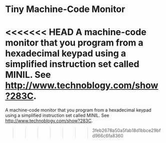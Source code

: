 # Tiny Machine-Code Monitor

<<<<<<< HEAD
A machine-code monitor that you program from a hexadecimal keypad using a simplified instruction set called MINIL. See http://www.technoblogy.com/show?283C.
=======
A machine-code monitor that you program from a hexadecimal keypad using a simplified instruction set called MINIL. See http://www.technoblogy.com/show?283C.
>>>>>>> 3feb2678a50a5fab18d1bbce29bfd966c6fa8360
